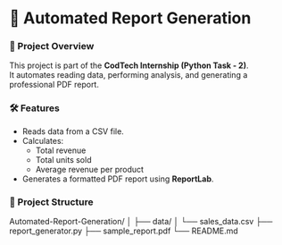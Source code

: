 # 🧾 Automated Report Generation

### 📌 Project Overview
This project is part of the **CodTech Internship (Python Task - 2)**.  
It automates reading data, performing analysis, and generating a professional PDF report.

### 🛠️ Features
- Reads data from a CSV file.
- Calculates:
  - Total revenue
  - Total units sold
  - Average revenue per product
- Generates a formatted PDF report using **ReportLab**.

### 📂 Project Structure
Automated-Report-Generation/
│
├── data/
│ └── sales_data.csv
├── report_generator.py
├── sample_report.pdf
└── README.md
